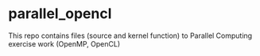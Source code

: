 # parallel_opencl

This repo contains files (source and kernel function) to Parallel Computing exercise work (OpenMP, OpenCL)

